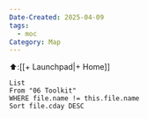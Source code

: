 ```yaml
---
Date-Created: 2025-04-09
tags:
  - moc
Category: Map
---
```


⬆️:[[+ Launchpad|+ Home]]


```dataview
List
From "06 Toolkit"
WHERE file.name != this.file.name 
Sort file.cday DESC
```
